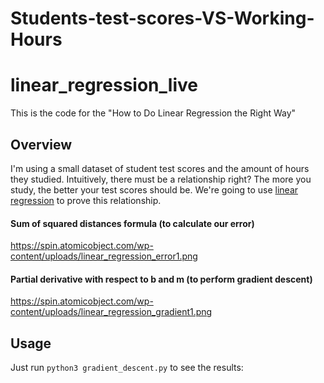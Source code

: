 # Students-test-scores-VS-Working-Hours

# linear_regression_live
This is the code for the "How to Do Linear Regression the Right Way"


## Overview

 I'm using a small dataset of student test scores and the amount of hours they studied. Intuitively, there must be a relationship right? The more you study, the better your test scores should be. We're going to use [linear regression](https://onlinecourses.science.psu.edu/stat501/node/250) to prove this relationship. 


#### Sum of squared distances formula (to calculate our error)
https://spin.atomicobject.com/wp-content/uploads/linear_regression_error1.png

#### Partial derivative with respect to b and m (to perform gradient descent)
https://spin.atomicobject.com/wp-content/uploads/linear_regression_gradient1.png


## Usage

Just run ``python3 gradient_descent.py`` to see the results:

  
  

